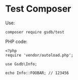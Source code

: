 # Test Composer

Use:

    composer require gsdb/test

PHP code:

    <?php
    require 'vendor/autoload.php';

    use Gsdb\Info;

    echo Info::FOOBAR; // 123456
